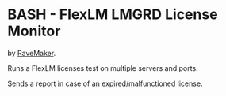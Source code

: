 BASH - FlexLM LMGRD License Monitor
===================================
by [RaveMaker][RaveMaker].

Runs a FlexLM licenses test on multiple servers and ports.

Sends a report in case of an expired/malfunctioned license.

[RaveMaker]: http://ravemaker.net

